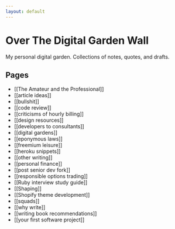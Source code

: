 ```yaml
---
layout: default
---
```

# Over The Digital Garden Wall

My personal digital garden. Collections of notes, quotes, and drafts.

## Pages
* [[The Amateur and the Professional]]
* [[article ideas]]
* [[bullshit]]
* [[code review]]
* [[criticisms of hourly billing]]
* [[design resources]]
* [[developers to consultants]]
* [[digital gardens]]
* [[eponymous laws]]
* [[freemium leisure]]
* [[heroku snippets]]
* [[other writing]]
* [[personal finance]]
* [[post senior dev fork]]
* [[responsible options trading]]
* [[Ruby interview study guide]]
* [[Shaping]]
* [[Shopify theme development]]
* [[squads]]
* [[why write]]
* [[writing book recommendations]]
* [[your first software project]]


